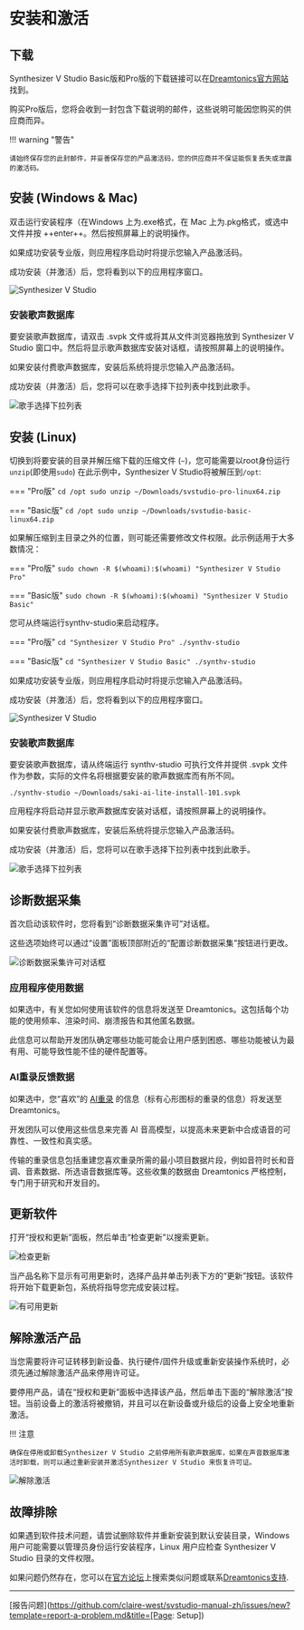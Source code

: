 # 安装和激活

## 下载

Synthesizer V Studio Basic版和Pro版的下载链接可以在[Dreamtonics官方网站](https://dreamtonics.com/en/synthesizerv/)找到。

购买Pro版后，您将会收到一封包含下载说明的邮件，这些说明可能因您购买的供应商而异。

!!! warning "警告"

    请始终保存您的此封邮件，并妥善保存您的产品激活码，您的供应商并不保证能恢复丢失或泄露的激活码。

## 安装 (Windows & Mac)

双击运行安装程序（在Windows 上为.exe格式，在 Mac 上为.pkg格式，或选中文件并按 ++enter++。然后按照屏幕上的说明操作。

如果成功安装专业版，则应用程序启动时将提示您输入产品激活码。

成功安装（并激活）后，您将看到以下的应用程序窗口。

![Synthesizer V Studio](img/synthv-studio.png)

### 安装歌声数据库

要安装歌声数据库，请双击 .svpk 文件或将其从文件浏览器拖放到 Synthesizer V Studio 窗口中。然后将显示歌声数据库安装对话框，请按照屏幕上的说明操作。

如果安装付费歌声数据库，安装后系统将提示您输入产品激活码。

成功安装（并激活）后，您将可以在歌手选择下拉列表中找到此歌手。

![歌手选择下拉列表](img/quickstart/singer-dropdown-arrangement.png)

## 安装 (Linux)

切换到将要安装的目录并解压缩下载的压缩文件 (`~`)，您可能需要以root身份运行`unzip`(即使用`sudo`) 在此示例中，Synthesizer V Studio将被解压到`/opt`:

=== "Pro版"
    ```
    cd /opt
    sudo unzip ~/Downloads/svstudio-pro-linux64.zip
    ```

=== "Basic版"
    ```
    cd /opt
    sudo unzip ~/Downloads/svstudio-basic-linux64.zip
    ```

如果解压缩到主目录之外的位置，则可能还需要修改文件权限。此示例适用于大多数情况：

=== "Pro版"
    ```
    sudo chown -R $(whoami):$(whoami) "Synthesizer V Studio Pro"
    ```

=== "Basic版"
    ```
    sudo chown -R $(whoami):$(whoami) "Synthesizer V Studio Basic"
    ```

您可从终端运行synthv-studio来启动程序。

=== "Pro版"
    ```
    cd "Synthesizer V Studio Pro"
    ./synthv-studio
    ```

=== "Basic版"
    ```
    cd "Synthesizer V Studio Basic"
    ./synthv-studio
    ```

如果成功安装专业版，则应用程序启动时将提示您输入产品激活码。

成功安装（并激活）后，您将看到以下的应用程序窗口。

![Synthesizer V Studio](img/synthv-studio.png)

### 安装歌声数据库

要安装歌声数据库，请从终端运行 synthv-studio 可执行文件并提供 .svpk 文件作为参数，实际的文件名将根据要安装的歌声数据库而有所不同。

`./synthv-studio ~/Downloads/saki-ai-lite-install-101.svpk`

应用程序将启动并显示歌声数据库安装对话框，请按照屏幕上的说明操作。

如果安装付费歌声数据库，安装后系统将提示您输入产品激活码。

成功安装（并激活）后，您将可以在歌手选择下拉列表中找到此歌手。

![歌手选择下拉列表](img/quickstart/singer-dropdown-arrangement.png)

## 诊断数据采集

首次启动该软件时，您将看到“诊断数据采集许可”对话框。

这些选项始终可以通过“设置”面板顶部附近的“配置诊断数据采集”按钮进行更改。

![诊断数据采集许可对话框](img/quickstart/telemetry-consent.png)

### 应用程序使用数据

如果选中，有关您如何使用该软件的信息将发送至 Dreamtonics。这包括每个功能的使用频率、渲染时间、崩溃报告和其他匿名数据。

此信息可以帮助开发团队确定哪些功能可能会让用户感到困惑、哪些功能被认为最有用、可能导致性能不佳的硬件配置等。

### AI重录反馈数据

如果选中，您“喜欢”的 [AI重录](ai-functions/ai-retakes.md) 的信息（标有心形图标的重录的信息）将发送至 Dreamtonics。

开发团队可以使用这些信息来完善 AI 音高模型，以提高未来更新中合成语音的可靠性、一致性和真实感。

传输的重录信息包括重建您喜欢重录所需的最小项目数据片段，例如音符时长和音调、音素数据、所选语音数据库等。这些收集的数据由 Dreamtonics 严格控制，专门用于研究和开发目的。

## 更新软件

打开“授权和更新”面板，然后单击“检查更新”以搜索更新。

![检查更新](img/check-for-updates.png)

当产品名称下显示有可用更新时，选择产品并单击列表下方的“更新”按钮。该软件将开始下载更新包，系统将指导您完成安装过程。

![有可用更新](img/update.png)

## 解除激活产品

当您需要将许可证转移到新设备、执行硬件/固件升级或重新安装操作系统时，必须先通过解除激活产品来停用许可证。

要停用产品，请在“授权和更新”面板中选择该产品，然后单击下面的“解除激活”按钮。当前设备上的激活将被撤销，并且可以在新设备或升级后的设备上安全地重新激活。

!!! 注意

    确保在停用或卸载Synthesizer V Studio 之前停用所有歌声数据库，如果在声音数据库激活时卸载，则可以通过重新安装并激活Synthesizer V Studio 来恢复许可证。

![解除激活](img/deactivate.png)

## 故障排除

如果遇到软件技术问题，请尝试删除软件并重新安装到默认安装目录，Windows 用户可能需要以管理员身份运行安装程序，Linux 用户应检查 Synthesizer V Studio 目录的文件权限。

如果问题仍然存在，您可以在[官方论坛](https://forum.synthesizerv.com/search)上搜索类似问题或联系[Dreamtonics支持](support.md).

---

[报告问题](https://github.com/claire-west/svstudio-manual-zh/issues/new?template=report-a-problem.md&title=[Page: Setup])